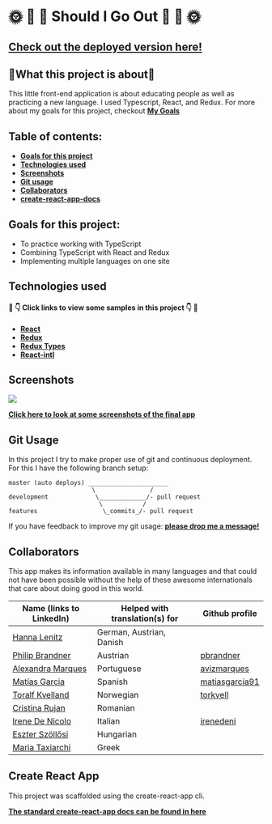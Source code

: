 # 🌞 🌳 🌼 Should I Go Out 🌼 🌳 🌞

## [Check out the deployed version here!](http://www.should-i-go-out.com)

## 🌱What this project is about🌱

This little front-end application is about educating people as well as practicing a new language. I used Typescript, React, and Redux. For more about my goals for this project, checkout **[My Goals](#goals-for-this-project)**

## Table of contents:

- **[Goals for this project](#goals-for-this-project)**
- **[Technologies used](#technologies-used)**
- **[Screenshots](#screenshots)**
- **[Git usage](#git-usage)**
- **[Collaborators](#collaborators)**
- **[create-react-app-docs](#create-react-app)**

## Goals for this project:

- To practice working with TypeScript
- Combining TypeScript with React and Redux
- Implementing multiple languages on one site

## Technologies used

#### 👀 👇 Click links to view some samples in this project 👇 👀

- **[React](./src/components/Test/Test.tsx)**
- **[Redux](./src/store/questions/reducer.ts)**
- **[Redux Types](./src/store/questions/types.ts)**
- **[React-intl](./src/App.tsx)**

## Screenshots

![](./public/app.gif)

**[Click here to look at some screenshots of the final app](./screenshots.md)**

## Git Usage

In this project I try to make proper use of git and continuous deployment. For this I have the following branch setup:

```
master (auto deploys) ______________________
                       \               /
development             \_____________/- pull request
                         \           /
features                  \_commits_/- pull request
```

If you have feedback to improve my git usage: **[please drop me a message!](https://www.linkedin.com/in/robinmgoudeketting/)**

## Collaborators

This app makes its information available in many languages and that could not have been possible without the help of these awesome internationals that care about doing good in this world.

| Name (links to LinkedIn)                                              | Helped with translation(s) for | Github profile                                      |
| --------------------------------------------------------------------- | ------------------------------ | --------------------------------------------------- |
| [Hanna Lenitz](https://www.linkedin.com/in/johanna-lenitz/)           | German, Austrian, Danish       |                                                     |
| [Philip Brandner](https://www.linkedin.com/in/philipbrandner/)        | Austrian                       | [pbrandner](https://github.com/pbrandner)           |
| [Alexandra Marques](https://www.linkedin.com/in/avizm/)               | Portuguese                     | [avizmarques](https://github.com/avizmarques)       |
| [Matías Garcia](https://www.linkedin.com/in/matias-garcia-79b6aa108/) | Spanish                        | [matiasgarcia91](https://github.com/matiasgarcia91) |
| [Toralf Kvelland](https://www.linkedin.com/in/toralf-kvelland/)       | Norwegian                      | [torkvell](https://github.com/torkvell)             |
| [Cristina Rujan](https://www.linkedin.com/in/cristina-rujan/)         | Romanian                       |                                                     |
| [Irene De Nicolo](https://www.linkedin.com/in/irenedenicolo/)         | Italian                        | [irenedeni](https://github.com/irenedeni)           |
| [Eszter Szöllősi](https://www.linkedin.com/in/eszterszollosi/)        | Hungarian                      |                                                     |
| [Maria Taxiarchi](https://www.linkedin.com/in/mtaxiarchi/)            | Greek                          |                                                     |

## Create React App

This project was scaffolded using the create-react-app cli.

**[The standard create-react-app docs can be found in here](./create-react-app-docs.md)**
